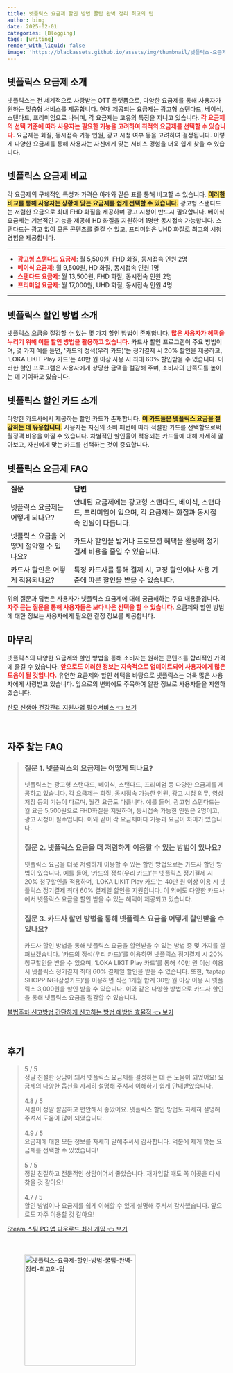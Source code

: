 ```yaml
---
title: 넷플릭스 요금제 할인 방법 꿀팁 완벽 정리 최고의 팁
author: bing
date: 2025-02-01
categories: [Blogging]
tags: [writing]
render_with_liquid: false
image: 'https://blackassets.github.io/assets/img/thumbnail/넷플릭스-요금제-할인-방법-꿀팁-완벽-정리-최고의-팁.webp'
---
```



<h2 id='넷플릭스 요금제 소개'>넷플릭스 요금제 소개</h2>

<p>넷플릭스는 전 세계적으로 사랑받는 OTT 플랫폼으로, 다양한 요금제를 통해 사용자가 원하는 맞춤형 서비스를 제공합니다. 현재 제공되는 요금제는 광고형 스탠다드, 베이식, 스탠다드, 프리미엄으로 나뉘며, 각 요금제는 고유의 특징을 지니고 있습니다. <b><span style="color: #ee2323;">각 요금제의 선택 기준에 따라 사용자는 필요한 기능을 고려하여 최적의 요금제를 선택할 수 있습니다.</span></b> 요금제는 화질, 동시접속 가능 인원, 광고 시청 여부 등을 고려하여 결정됩니다. 이렇게 다양한 요금제를 통해 사용자는 자신에게 맞는 서비스 경험을 더욱 쉽게 찾을 수 있습니다.</p>

<h2 id='넷플릭스 요금제 비교'>넷플릭스 요금제 비교</h2>

<p>각 요금제의 구체적인 특성과 가격은 아래와 같은 표를 통해 비교할 수 있습니다. <b><span style="background-color: #ffe066;">이러한 비교를 통해 사용자는 상황에 맞는 요금제를 쉽게 선택할 수 있습니다.</span></b> 광고형 스탠다드는 저렴한 요금으로 최대 FHD 화질을 제공하며 광고 시청이 반드시 필요합니다. 베이식 요금제는 기본적인 기능을 제공해 HD 화질을 지원하며 1명만 동시접속 가능합니다. 스탠다드는 광고 없이 모든 콘텐츠를 즐길 수 있고, 프리미엄은 UHD 화질로 최고의 시청 경험을 제공합니다.</p>

<hr />

<ul>
    <li><b><span style="color: #ee2323;">광고형 스탠다드 요금제</span></b>: 월 5,500원, FHD 화질, 동시접속 인원 2명</li>
    <li><b><span style="color: #ee2323;">베이식 요금제</span></b>: 월 9,500원, HD 화질, 동시접속 인원 1명</li>
    <li><b><span style="color: #ee2323;">스탠다드 요금제</span></b>: 월 13,500원, FHD 화질, 동시접속 인원 2명</li>
    <li><b><span style="color: #ee2323;">프리미엄 요금제</span></b>: 월 17,000원, UHD 화질, 동시접속 인원 4명</li>
</ul>

<hr />

<h2 id='넷플릭스 할인 방법 소개'>넷플릭스 할인 방법 소개</h2>

<p>넷플릭스 요금을 절감할 수 있는 몇 가지 할인 방법이 존재합니다. <b><span style="color: #ee2323;">많은 사용자가 혜택을 누리기 위해 이들 할인 방법을 활용하고 있습니다.</span></b> 카드사 할인 프로그램이 주요 방법이며, 몇 가지 예를 들면, '카드의 정석(우리 카드)'는 정기결제 시 20% 할인을 제공하고, 'LOKA LIKIT Play 카드'는 40만 원 이상 사용 시 최대 60% 할인받을 수 있습니다. 이러한 할인 프로그램은 사용자에게 상당한 금액을 절감해 주며, 소비자의 만족도를 높이는 데 기여하고 있습니다.</p>

<h2 id='넷플릭스 할인 카드 소개'>넷플릭스 할인 카드 소개</h2>

<p>다양한 카드사에서 제공하는 할인 카드가 존재합니다. <b><span style="background-color: #ffe066;">이 카드들은 넷플릭스 요금을 절감하는 데 유용합니다.</span></b> 사용자는 자신의 소비 패턴에 따라 적절한 카드를 선택함으로써 월정액 비용을 아낄 수 있습니다. 차별적인 할인율이 적용되는 카드들에 대해 자세히 알아보고, 자신에게 맞는 카드를 선택하는 것이 중요합니다.</p>

<h2 id='넷플릭스 요금제 FAQ'>넷플릭스 요금제 FAQ</h2>

<table>
    <tr>
        <td><b>질문</b></td>
        <td><b>답변</b></td>
    </tr>
    <tr>
        <td>넷플릭스 요금제는 어떻게 되나요?</td>
        <td>안내된 요금제에는 광고형 스탠다드, 베이식, 스탠다드, 프리미엄이 있으며, 각 요금제는 화질과 동시접속 인원이 다릅니다.</td>
    </tr>
    <tr>
        <td>넷플릭스 요금을 어떻게 절약할 수 있나요?</td>
        <td>카드사 할인을 받거나 프로모션 혜택을 활용해 정기결제 비용을 줄일 수 있습니다.</td>
    </tr>
    <tr>
        <td>카드사 할인은 어떻게 적용되나요?</td>
        <td>특정 카드사를 통해 결제 시, 고정 할인이나 사용 기준에 따른 할인을 받을 수 있습니다.</td>
    </tr>
</table>

<p>위의 질문과 답변은 사용자가 넷플릭스 요금제에 대해 궁금해하는 주요 내용들입니다. <b><span style="color: #ee2323;">자주 묻는 질문을 통해 사용자들은 보다 나은 선택을 할 수 있습니다.</span></b> 요금제와 할인 방법에 대한 정보는 사용자에게 필요한 결정 정보를 제공합니다.</p>

<h2 id='마무리'>마무리</h2>

<p>넷플릭스의 다양한 요금제와 할인 방법을 통해 소비자는 원하는 콘텐츠를 합리적인 가격에 즐길 수 있습니다. <b><span style="color: #ee2323;">앞으로도 이러한 정보는 지속적으로 업데이트되어 사용자에게 많은 도움이 될 것입니다.</span></b> 유연한 요금제와 할인 혜택을 바탕으로 넷플릭스는 더욱 많은 사용자에게 사랑받고 있습니다. 앞으로의 변화에도 주목하여 알찬 정보로 사용자들을 지원하겠습니다.</p>


<p><a class="click-button" title="산모 신생아 건강관리 지원사업 필수서비스" href="https://blackassets.github.io/posts/%EC%82%B0%EB%AA%A8-%EC%8B%A0%EC%83%9D%EC%95%84-%EA%B1%B4%EA%B0%95%EA%B4%80%EB%A6%AC-%EC%A7%80%EC%9B%90%EC%82%AC%EC%97%85-%ED%95%84%EC%88%98%EC%84%9C%EB%B9%84%EC%8A%A4/" rel="dofollow">산모 신생아 건강관리 지원사업 필수서비스 👈 보기</a></p><br>
<h2 id='자주_찾는_FAQ'>자주 찾는 FAQ</h2>
<div itemscope="" itemtype="https://schema.org/FAQPage"> 
<blockquote> 
<div itemscope="" itemprop="mainEntity" itemtype="https://schema.org/Question"> 
<h3 itemprop="name">질문 1. 넷플릭스의 요금제는 어떻게 되나요?</h3> 
<div itemscope="" itemprop="acceptedAnswer" itemtype="https://schema.org/Answer"> 
<span itemprop="text"> 
<p>넷플릭스는 광고형 스탠다드, 베이식, 스탠다드, 프리미엄 등 다양한 요금제를 제공하고 있습니다. 각 요금제는 화질, 동시접속 가능한 인원, 광고 시청 의무, 영상 저장 등의 기능이 다르며, 월간 요금도 다릅니다. 예를 들어, 광고형 스탠다드는 월 요금 5,500원으로 FHD화질을 지원하며, 동시접속 가능한 인원은 2명이고, 광고 시청이 필수입니다. 이와 같이 각 요금제마다 기능과 요금이 차이가 있습니다.</p> 
</span> 
</div> 
</div> 

<div itemscope="" itemprop="mainEntity" itemtype="https://schema.org/Question"> 
<h3 itemprop="name">질문 2. 넷플릭스 요금을 더 저렴하게 이용할 수 있는 방법이 있나요?</h3> 
<div itemscope="" itemprop="acceptedAnswer" itemtype="https://schema.org/Answer"> 
<span itemprop="text"> 
<p>넷플릭스 요금을 더욱 저렴하게 이용할 수 있는 할인 방법으로는 카드사 할인 방법이 있습니다. 예를 들어, ‘카드의 정석(우리 카드)’는 넷플릭스 정기결제 시 20% 청구할인을 적용하며, ‘LOKA LIKIT Play 카드’는 40만 원 이상 이용 시 넷플릭스 정기결제 최대 60% 결제일 할인을 지원합니다. 이 외에도 다양한 카드사에서 넷플릭스 요금을 할인 받을 수 있는 혜택이 제공되고 있습니다.</p> 
</span> 
</div> 
</div> 

<div itemscope="" itemprop="mainEntity" itemtype="https://schema.org/Question"> 
<h3 itemprop="name">질문 3. 카드사 할인 방법을 통해 넷플릭스 요금을 어떻게 할인받을 수 있나요?</h3> 
<div itemscope="" itemprop="acceptedAnswer" itemtype="https://schema.org/Answer"> 
<span itemprop="text"> 
<p>카드사 할인 방법을 통해 넷플릭스 요금을 할인받을 수 있는 방법 중 몇 가지를 살펴보겠습니다. ‘카드의 정석(우리 카드)’를 이용하면 넷플릭스 정기결제 시 20% 청구할인을 받을 수 있으며, ‘LOKA LIKIT Play 카드’를 통해 40만 원 이상 이용 시 넷플릭스 정기결제 최대 60% 결제일 할인을 받을 수 있습니다. 또한, ‘taptap SHOPPING(삼성카드)’를 이용하면 직전 1개월 합계 30만 원 이상 이용 시 넷플릭스 3,000원을 할인 받을 수 있습니다. 이와 같은 다양한 방법으로 카드사 할인을 통해 넷플릭스 요금을 절감할 수 있습니다.</p> 
</span> 
</div> 
</div> 
</blockquote> 
</div>
<p><a class="click-button" title="불법주차 신고방법 간단하게 신고하는 방법 예방법 효율적" href="https://blackassets.github.io/posts/%EB%B6%88%EB%B2%95%EC%A3%BC%EC%B0%A8-%EC%8B%A0%EA%B3%A0%EB%B0%A9%EB%B2%95-%EA%B0%84%EB%8B%A8%ED%95%98%EA%B2%8C-%EC%8B%A0%EA%B3%A0%ED%95%98%EB%8A%94-%EB%B0%A9%EB%B2%95-%EC%98%88%EB%B0%A9%EB%B2%95-%ED%9A%A8%EC%9C%A8%EC%A0%81/" rel="dofollow">불법주차 신고방법 간단하게 신고하는 방법 예방법 효율적 👈 보기</a></p><br>
<h2 id='후기'>후기</h2>
<div itemscope itemtype="https://schema.org/Product">
  <blockquote>
  <div itemprop="review" itemscope itemtype="https://schema.org/Review">
      <div itemprop="reviewRating" itemscope itemtype="https://schema.org/Rating"> <span itemprop="ratingValue">5</span> / <span itemprop="bestRating">5</span> </div>
      <span itemprop="reviewBody">정말 친절한 상담이 돼서 넷플릭스 요금제를 결정하는 데 큰 도움이 되었어요! 요금제의 다양한 옵션을 자세히 설명해 주셔서 이해하기 쉽게 안내받았습니다.</span>
  </div>
  <br>
  <div itemprop="review" itemscope itemtype="https://schema.org/Review">
      <div itemprop="reviewRating" itemscope itemtype="https://schema.org/Rating"> <span itemprop="ratingValue">4.8</span> / <span itemprop="bestRating">5</span> </div>
      <span itemprop="reviewBody">시설이 정말 깔끔하고 편안해서 좋았어요. 넷플릭스 할인 방법도 자세히 설명해 주셔서 도움이 많이 되었습니다.</span>
  </div>
  <br>
  <div itemprop="review" itemscope itemtype="https://schema.org/Review">
      <div itemprop="reviewRating" itemscope itemtype="https://schema.org/Rating"> <span itemprop="ratingValue">4.9</span> / <span itemprop="bestRating">5</span> </div>
      <span itemprop="reviewBody">요금제에 대한 모든 정보를 자세히 말해주셔서 감사합니다. 덕분에 제게 맞는 요금제를 선택할 수 있었습니다!</span>
  </div>
  <br>
  <div itemprop="review" itemscope itemtype="https://schema.org/Review">
      <div itemprop="reviewRating" itemscope itemtype="https://schema.org/Rating"> <span itemprop="ratingValue">5</span> / <span itemprop="bestRating">5</span> </div>
      <span itemprop="reviewBody">정말 친절하고 전문적인 상담이어서 좋았습니다. 재가입할 때도 꼭 이곳을 다시 찾을 것 같아요!</span>
  </div>
  <br>
  <div itemprop="review" itemscope itemtype="https://schema.org/Review">
      <div itemprop="reviewRating" itemscope itemtype="https://schema.org/Rating"> <span itemprop="ratingValue">4.7</span> / <span itemprop="bestRating">5</span> </div>
      <span itemprop="reviewBody">할인 방법이나 요금제를 쉽게 이해할 수 있게 설명해 주셔서 감사했습니다. 앞으로도 자주 이용할 것 같아요!</span>
  </div>
  </blockquote>
</div>
<p><a class="click-button" title="Steam 스팀 PC 앱 다운로드 최신 게임" href="https://blackassets.github.io/posts/Steam-%EC%8A%A4%ED%8C%80-PC-%EC%95%B1-%EB%8B%A4%EC%9A%B4%EB%A1%9C%EB%93%9C-%EC%B5%9C%EC%8B%A0-%EA%B2%8C%EC%9E%84/" rel="dofollow">Steam 스팀 PC 앱 다운로드 최신 게임 👈 보기</a></p><br>
<figure class="image"><img src="https://blackassets.github.io/assets/img/thumbnail/넷플릭스-요금제-할인-방법-꿀팁-완벽-정리-최고의-팁.webp" alt="넷플릭스-요금제-할인-방법-꿀팁-완벽-정리-최고의-팁" width="256" height="256"></figure>